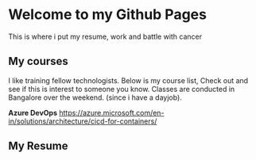 # Welcome to my Github Pages
This is where i put my resume, work and battle with cancer


## My courses
I like training fellow technologists. Below is my course list, Check out and see if this is interest to someone you know.
Classes are conducted in Bangalore over the weekend. (since i have a dayjob).

**Azure DevOps** https://azure.microsoft.com/en-in/solutions/architecture/cicd-for-containers/

## My Resume

